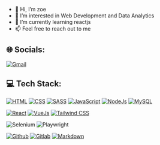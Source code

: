 - 👋 Hi, I’m zoe
- 👀 I’m interested in  Web Development and Data Analytics
- 🌱 I’m currently learning reactjs
- 📫 Feel free to reach out to me

## 🌐 Socials:
[![Gmail](https://img.shields.io/badge/Gmail-D14836?logo=gmail&logoColor=white)](mailto:zoetang852@gmail.com)

## 💻 Tech Stack:

<!-- ![Java](https://img.shields.io/badge/java-%23ED8B00.svg?style=for-the-badge&logo=openjdk&logoColor=white) -->

[![HTML](https://img.shields.io/badge/HTML5-E34F26?style=for-the-badge&logo=html5&logoColor=white)]()
[![CSS](https://img.shields.io/badge/CSS3-1572B6?style=for-the-badge&logo=html5&logoColor=white)]()
[![SASS](https://img.shields.io/badge/Sass-CC6699?style=for-the-badge&logo=sass&logoColor=white)]()
[![JavaScript](https://img.shields.io/badge/JavaScript-323330?style=for-the-badge&logo=javascript&logoColor=F7DF1E)]()
[![NodeJs](https://img.shields.io/badge/Node.js-43853D?style=for-the-badge&logo=node.js&logoColor=white)]()
[![MySQL](https://img.shields.io/badge/MySQL-00000F?style=for-the-badge&logo=mysql&logoColor=white)]()


[![React](https://img.shields.io/badge/React-20232A?style=for-the-badge&logo=react&logoColor=61DAFB)]()
[![VueJs](https://img.shields.io/badge/Vue.js-35495E?style=for-the-badge&logo=vue.js&logoColor=4FC08D)]()
[![Tailwind CSS](https://img.shields.io/badge/Tailwind_CSS-38B2AC?style=for-the-badge&logo=tailwind-css&logoColor=white)]()

![Selenium](https://img.shields.io/badge/-selenium-%43B02A?style=for-the-badge&logo=selenium&logoColor=white)
![Playwright](https://img.shields.io/badge/-playwright-%232EAD33?style=for-the-badge&logo=playwright&logoColor=white)

[![Github](https://img.shields.io/badge/GitHub-100000?style=for-the-badge&logo=github&logoColor=white)]()
[![Gitlab](	https://img.shields.io/badge/GitLab-330F63?style=for-the-badge&logo=gitlab&logoColor=white)]()
[![Markdown](https://img.shields.io/badge/Markdown-000000?style=for-the-badge&logo=markdown&logoColor=white)]()




<!---
zoetanghk852/zoetanghk852 is a ✨ special ✨ repository because its `README.md` (this file) appears on your GitHub profile.
You can click the Preview link to take a look at your changes.
--->


<!---shields from : https://github.com/henriquesebastiao/badges--->
